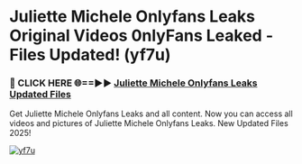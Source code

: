 # Juliette Michele Onlyfans Leaks Original Videos 0nlyFans Leaked - Files Updated! (yf7u)

<h3>🔴 CLICK HERE 🌐==►► <a href="https://tinyurl.com/x26r9saj" rel="nofollow">Juliette Michele Onlyfans Leaks Updated Files</a></h3>

Get Juliette Michele Onlyfans Leaks and all content. Now you can access all videos and pictures of Juliette Michele Onlyfans Leaks. New Updated Files 2025!

[![yf7u](https://i.imgur.com/LkgZPqh.gif)](https://tinyurl.com/x26r9saj)
